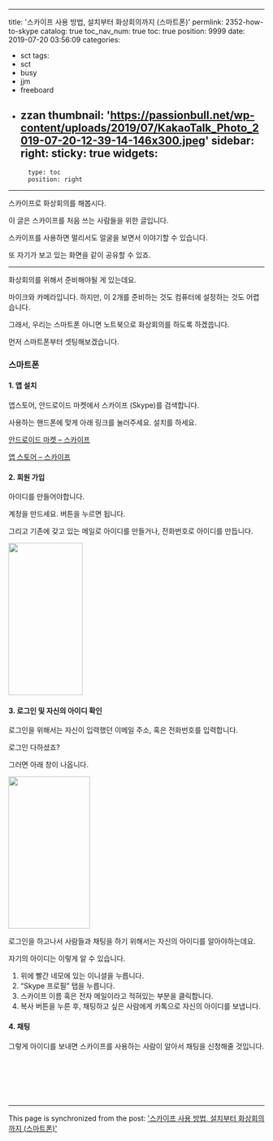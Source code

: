 
---
title: '스카이프 사용 방법, 설치부터 화상회의까지 (스마트폰)'
permlink: 2352-how-to-skype
catalog: true
toc_nav_num: true
toc: true
position: 9999
date: 2019-07-20 03:56:09
categories:
- sct
tags:
- sct
- busy
- jjm
- freeboard
- zzan
thumbnail: 'https://passionbull.net/wp-content/uploads/2019/07/KakaoTalk_Photo_2019-07-20-12-39-14-146x300.jpeg'
sidebar:
    right:
        sticky: true
widgets:
    -
        type: toc
        position: right
---


<p>스카이프로 화상회의를 해봅시다.</p>
<p>이 글은 스카이프를 처음 쓰는 사람들을 위한 글입니다.</p>
<p>스카이프를 사용하면 멀리서도 얼굴을 보면서 이야기할 수 있습니다.</p>
<p>또 자기가 보고 있는 화면을 같이 공유할 수 있죠.</p>
<hr />
<p>화상회의를 위해서 준비해야될 게 있는데요.</p>
<p>마이크와 카메라입니다. 하지만, 이 2개를 준비하는 것도 컴퓨터에 설정하는 것도 어렵습니다.</p>
<p>그래서, 우리는 스마트폰 아니면 노트북으로 화상회의를 하도록 하겠씁니다.</p>
<p>먼저 스마트폰부터 셋팅해보겠습니다.</p>
<h3>스마트폰</h3>
<h4>1. 앱 설치</h4>
<p>앱스토어, 안드로이드 마켓에서 스카이프 (Skype)를 검색합니다.</p>
<p>사용하는 핸드폰에 맞게 아래 링크를 눌러주세요. 설치를 하세요.</p>
<p><a href="https://play.google.com/store/apps/details?id=com.skype.raider&hl=ko">안드로이드 마켓 – 스카이프</a></p>
<p><a href="https://apps.apple.com/kr/app/skype-for-iphone/id304878510">앱 스토어 – 스카이프</a></p>
<h4>2. 회원 가입</h4>
<p>아이디를 만들어야합니다.</p>
<p>계정을 만드세요. 버튼을 누르면 됩니다.</p>
<p>그리고 기존에 갖고 있는 메일로 아이디를 만들거나, 전화번호로 아이디를 만듭니다.</p>
<p><img class="alignnone size-medium wp-image-2355" src="https://passionbull.net/wp-content/uploads/2019/07/KakaoTalk_Photo_2019-07-20-12-39-14-146x300.jpeg" alt="" width="146" height="300" srcset="![](https://passionbull.net/wp-content/uploads/2019/07/KakaoTalk_Photo_2019-07-20-12-39-14-146x300.jpeg) 146w, ![](https://passionbull.net/wp-content/uploads/2019/07/KakaoTalk_Photo_2019-07-20-12-39-14-498x1024.jpeg) 498w, ![](https://passionbull.net/wp-content/uploads/2019/07/KakaoTalk_Photo_2019-07-20-12-39-14.jpeg) 701w" sizes="(max-width: 146px) 100vw, 146px" /></p>
<h4>3. 로그인 및 자신의 아이디 확인</h4>
<p>로그인을 위해서는 자신이 입력했던 이메일 주소, 혹은 전화번호를 입력합니다.</p>
<p>로그인 다하셨죠?</p>
<p>그러면 아래 창이 나옵니다.</p>
<p><img class="alignnone size-medium wp-image-2357" src="https://passionbull.net/wp-content/uploads/2019/07/스크린샷-2019-07-20-오후-12.47.22-160x300.png" alt="" width="160" height="300" srcset="https://passionbull.net/wp-content/uploads/2019/07/스크린샷-2019-07-20-오후-12.47.22-160x300.png 160w, https://passionbull.net/wp-content/uploads/2019/07/스크린샷-2019-07-20-오후-12.47.22-547x1024.png 547w, https://passionbull.net/wp-content/uploads/2019/07/스크린샷-2019-07-20-오후-12.47.22.png 676w" sizes="(max-width: 160px) 100vw, 160px" /></p>
<p>로그인을 하고나서 사람들과 채팅을 하기 위해서는 자신의 아이디를 알아야하는데요.</p>
<p>자기의 아이디는 이렇게 알 수 있습니다.</p>
<ol>
<li>위에 빨간 네모에 있는 이니셜을 누릅니다.</li>
<li>“Skype 프로필” 탭을 누릅니다.</li>
<li>스카이프 이름 혹은 전자 메일이라고 적혀있는 부분을 클릭합니다.</li>
<li>복사 버튼을 누른 후, 채팅하고 싶은 사람에게 카톡으로 자신의 아이디를 보냅니다.</li>
</ol>
<h4>4. 채팅</h4>
<p>그렇게 아이디를 보내면 스카이프를 사용하는 사람이 알아서 채팅을 신청해줄 것입니다.</p>
<p> </p>
<p> </p>
<p> </p>


- - -

This page is synchronized from the post: ['스카이프 사용 방법, 설치부터 화상회의까지 (스마트폰)'](https://steemit.com/@jacobyu/2352-how-to-skype)
